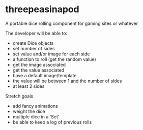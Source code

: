 # threepeasinapod
A portable dice rolling component for gaming sites or whatever


The developer will be able to: 
- create Dice objects
- set number of sides
- set value and/or image for each side
- a function to roll (get the random value)
- get the image associated
- get the value associated
- have a default image/template
- the value will be between 1 and the number of sides
- at least 2 sides

Stretch goals
- add fancy animations
- weight the dice
- multiple dice in a 'Set'
- be able to keep a log of previous rolls
